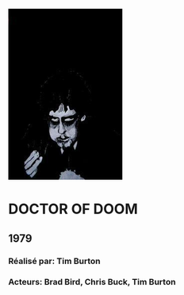 ![alt text](https://github.com/phytophil/Filmographie-de-Tim-Burton/blob/main/images/Doctor_of_Doom_S-349231645-mmed.jpg)

# **DOCTOR OF DOOM**

## **1979**

### **Réalisé par: Tim Burton**

### **Acteurs: Brad Bird, Chris Buck, Tim Burton**
